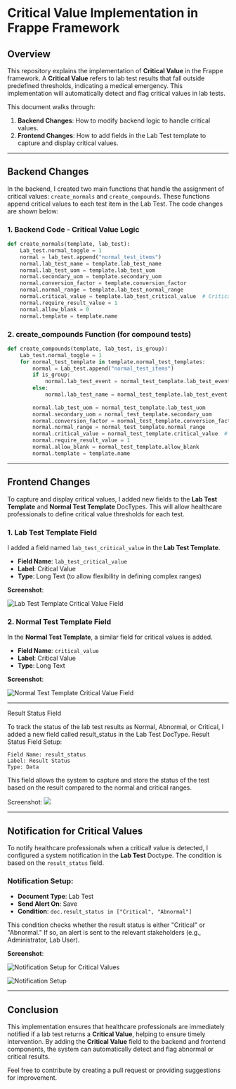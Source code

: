 # Critical Value Implementation in Frappe Framework

## Overview

This repository explains the implementation of **Critical Value** in the Frappe framework. A **Critical Value** refers to lab test results that fall outside predefined thresholds, indicating a medical emergency. This implementation will automatically detect and flag critical values in lab tests.

This document walks through:
1. **Backend Changes**: How to modify backend logic to handle critical values.
2. **Frontend Changes**: How to add fields in the Lab Test template to capture and display critical values.

---

## Backend Changes

In the backend, I created two main functions that handle the assignment of critical values: `create_normals` and `create_compounds`. These functions append critical values to each test item in the Lab Test. The code changes are shown below:

### 1. **Backend Code - Critical Value Logic**

```python
def create_normals(template, lab_test):
    Lab_test.normal_toggle = 1
    normal = lab_test.append("normal_test_items")
    normal.lab_test_name = template.lab_test_name
    normal.lab_test_uom = template.lab_test_uom
    normal.secondary_uom = template.secondary_uom
    normal.conversion_factor = template.conversion_factor
    normal.normal_range = template.lab_test_normal_range
    normal.critical_value = template.lab_test_critical_value  # Critical value field
    normal.require_result_value = 1
    normal.allow_blank = 0
    normal.template = template.name
```

### 2. **create_compounds Function** (for compound tests)

```python
def create_compounds(template, lab_test, is_group):
    Lab_test.normal_toggle = 1
    for normal_test_template in template.normal_test_templates:
        normal = Lab_test.append("normal_test_items")
        if is_group:
            normal.lab_test_event = normal_test_template.lab_test_event
        else:
            normal.lab_test_name = normal_test_template.lab_test_event
        
        normal.lab_test_uom = normal_test_template.lab_test_uom
        normal.secondary_uom = normal_test_template.secondary_uom
        normal.conversion_factor = normal_test_template.conversion_factor
        normal.normal_range = normal_test_template.normal_range
        normal.critical_value = normal_test_template.critical_value  # Critical value field
        normal.require_result_value = 1
        normal.allow_blank = normal_test_template.allow_blank
        normal.template = template.name
```

---

## Frontend Changes

To capture and display critical values, I added new fields to the **Lab Test Template** and **Normal Test Template** DocTypes. This will allow healthcare professionals to define critical value thresholds for each test.

### 1. **Lab Test Template Field**

I added a field named `lab_test_critical_value` in the **Lab Test Template**.

- **Field Name**: `lab_test_critical_value`
- **Label**: Critical Value
- **Type**: Long Text (to allow flexibility in defining complex ranges)

**Screenshot**:

![Lab Test Template Critical Value Field](https://github.com/user-attachments/assets/1c00cc4a-cdbf-498f-91ee-23639b7e57d8)

### 2. **Normal Test Template Field**

In the **Normal Test Template**, a similar field for critical values is added.

- **Field Name**: `critical_value`
- **Label**: Critical Value
- **Type**: Long Text

**Screenshot**:

![Normal Test Template Critical Value Field](https://github.com/user-attachments/assets/a7e5c3c6-fc03-4a87-bb67-48dbaa801b71)

---

Result Status Field

To track the status of the lab test results as Normal, Abnormal, or Critical, I added a new field called result_status in the Lab Test DocType.
Result Status Field Setup:

    Field Name: result_status
    Label: Result Status
    Type: Data

This field allows the system to capture and store the status of the test based on the result compared to the normal and critical ranges.

Screenshot:
![](https://github.com/user-attachments/assets/b52d9fd5-e956-4fa6-93a7-bad73dd7a722)

---

## Notification for Critical Values

To notify healthcare professionals when a critical!
 value is detected, I configured a system notification in the **Lab Test** Doctype. The condition is based on the `result_status` field.

### Notification Setup:
- **Document Type**: Lab Test
- **Send Alert On**: Save
- **Condition**: `doc.result_status in ["Critical", "Abnormal"]`

This condition checks whether the result status is either "Critical" or "Abnormal." If so, an alert is sent to the relevant stakeholders (e.g., Administrator, Lab User).

**Screenshot**:

![Notification Setup for Critical Values](https://github.com/user-attachments/assets/f71df9ec-bc4c-463b-bc0d-0b3b286cb33e)

![Notification Setup](https://github.com/user-attachments/assets/53a3988d-b6fe-47fe-bc44-ce7cb7532835)

---

## Conclusion

This implementation ensures that healthcare professionals are immediately notified if a lab test returns a **Critical Value**, helping to ensure timely intervention. By adding the **Critical Value** field to the backend and frontend components, the system can automatically detect and flag abnormal or critical results.

Feel free to contribute by creating a pull request or providing suggestions for improvement.
